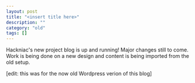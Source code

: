 ```yaml
---
layout: post
title: "<insert title here>"
description: ""
category: "old"
tags: []
---
```



Hackniac's new project blog is up and running! Major changes still to come. Work is being done on a new design and content is being imported from the old setup.

[edit: this was for the now old Wordpress verion of this blog]
